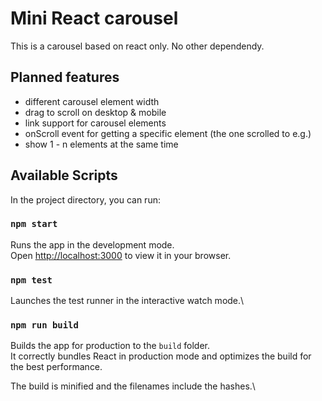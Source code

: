 # Mini React carousel
This is a carousel based on react only.
No other dependendy.

## Planned features
- different carousel element width
- drag to scroll on desktop & mobile
- link support for carousel elements
- onScroll event for getting a specific element (the one scrolled to e.g.)
- show 1 - n elements at the same time

## Available Scripts

In the project directory, you can run:

### `npm start`

Runs the app in the development mode.\
Open [http://localhost:3000](http://localhost:3000) to view it in your browser.

### `npm test`

Launches the test runner in the interactive watch mode.\

### `npm run build`

Builds the app for production to the `build` folder.\
It correctly bundles React in production mode and optimizes the build for the best performance.

The build is minified and the filenames include the hashes.\
